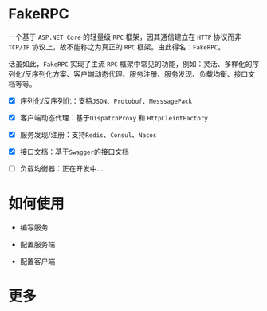 # FakeRPC

一个基于 `ASP.NET Core` 的轻量级 `RPC` 框架，因其通信建立在 `HTTP` 协议而非 `TCP/IP` 协议上，故不能称之为真正的 `RPC` 框架。由此得名：`FakeRPC`。

话虽如此，`FakeRPC` 实现了主流 `RPC` 框架中常见的功能，例如：灵活、多样化的序列化/反序列化方案、客户端动态代理、服务注册、服务发现、负载均衡、接口文档等等。

* [x] 序列化/反序列化：支持`JSON`、`Protobuf`、`MesssagePack`
* [x] 客户端动态代理：基于`DispatchProxy` 和 `HttpCleintFactory`
* [x] 服务发现/注册：支持`Redis`、`Consul`、`Nacos`
* [x] 接口文档：基于`Swagger`的接口文档
* [ ] 负载均衡器：正在开发中...


# 如何使用

* 编写服务

* 配置服务端

* 配置客户端

# 更多


